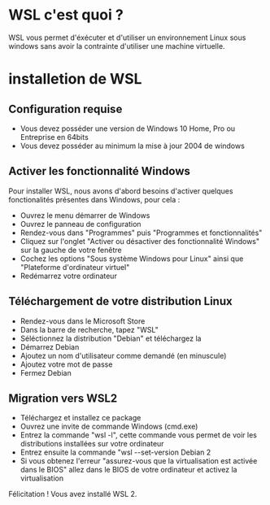 # WSL c'est quoi ?

WSL vous permet d'éxécuter et d'utiliser un environnement Linux sous windows sans avoir la contrainte d'utiliser une machine virtuelle.

# installetion de WSL

## Configuration requise

  - Vous devez posséder une version de Windows 10 Home, Pro ou Entreprise en 64bits
  - Vous devez posséder au minimum la mise à jour 2004 de windows

## Activer les fonctionnalité Windows

Pour installer WSL, nous avons d'abord besoins d'activer quelques fonctionalités présentes dans Windows, pour cela :

  - Ouvrez le menu démarrer de Windows
  - Ouvrez le panneau de configuration
  - Rendez-vous dans "Programmes" puis "Programmes et fonctionnalités"
  - Cliquez sur l'onglet "Activer ou désactiver des fonctionnalité Windows" sur la gauche de votre fenêtre
  - Cochez les options "Sous système Windows pour Linux" ainsi que "Plateforme d'ordinateur virtuel"
  - Redémarrez votre ordinateur

## Téléchargement de votre distribution Linux

  - Rendez-vous dans le Microsoft Store
  - Dans la barre de recherche, tapez "WSL"
  - Séléctionnez la distribution "Debian" et téléchargez la
  - Démarrez Debian
  - Ajoutez un nom d'utilisateur comme demandé (en minuscule)
  - Ajoutez votre mot de passe
  - Fermez Debian

## Migration vers WSL2

  - Téléchargez et installez ce package
  - Ouvrez une invite de commande Windows (cmd.exe)
  - Entrez la commande "wsl -l", cette commande vous permet de voir les distributions installées sur votre ordinateur
  - Entrez ensuite la commande "wsl --set-version Debian 2
  - Si vous obtenez l'erreur "assurez-vous que la virtualisation est activée dans le BIOS" allez dans le BIOS de votre ordinateur et activez la virtualisation

Félicitation ! Vous avez installé WSL 2.
